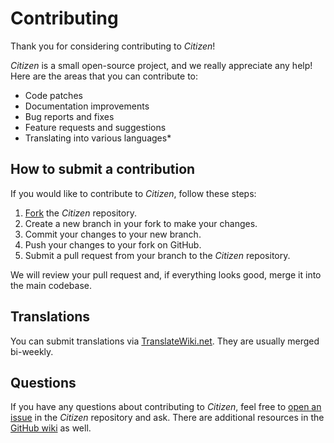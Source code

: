 # Contributing

Thank you for considering contributing to *Citizen*!

*Citizen* is a small open-source project, and we really appreciate any help! Here are the areas that you can contribute to:

- Code patches
- Documentation improvements
- Bug reports and fixes
- Feature requests and suggestions
- Translating into various languages*

## How to submit a contribution

If you would like to contribute to *Citizen*, follow these steps:

1. [Fork](https://github.com/StarCitizenTools/mediawiki-skins-Citizen/fork) the *Citizen* repository.
2. Create a new branch in your fork to make your changes.
3. Commit your changes to your new branch.
4. Push your changes to your fork on GitHub.
5. Submit a pull request from your branch to the *Citizen* repository.

We will review your pull request and, if everything looks good, merge it into the main codebase.

## Translations
You can submit translations via [TranslateWiki.net](https://translatewiki.net/w/i.php?title=Special:Translate&group=mwgithub-star-citizen). They are usually merged bi-weekly.

## Questions

If you have any questions about contributing to *Citizen*, feel free to [open an issue](https://github.com/StarCitizenTools/mediawiki-skins-Citizen/issues/new/choose) in the *Citizen* repository and ask. There are additional resources in the [GitHub wiki](https://github.com/StarCitizenTools/mediawiki-skins-Citizen/wiki) as well.